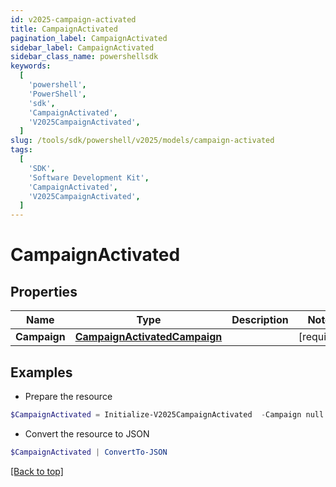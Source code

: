 ```yaml
---
id: v2025-campaign-activated
title: CampaignActivated
pagination_label: CampaignActivated
sidebar_label: CampaignActivated
sidebar_class_name: powershellsdk
keywords:
  [
    'powershell',
    'PowerShell',
    'sdk',
    'CampaignActivated',
    'V2025CampaignActivated',
  ]
slug: /tools/sdk/powershell/v2025/models/campaign-activated
tags:
  [
    'SDK',
    'Software Development Kit',
    'CampaignActivated',
    'V2025CampaignActivated',
  ]
---
```


# CampaignActivated

## Properties

| Name | Type | Description | Notes |
| --- | --- | --- | --- |
| **Campaign** | [**CampaignActivatedCampaign**](campaign-activated-campaign) |  | [required] |

## Examples

- Prepare the resource

```powershell
$CampaignActivated = Initialize-V2025CampaignActivated  -Campaign null
```

- Convert the resource to JSON

```powershell
$CampaignActivated | ConvertTo-JSON
```

[[Back to top]](#)
